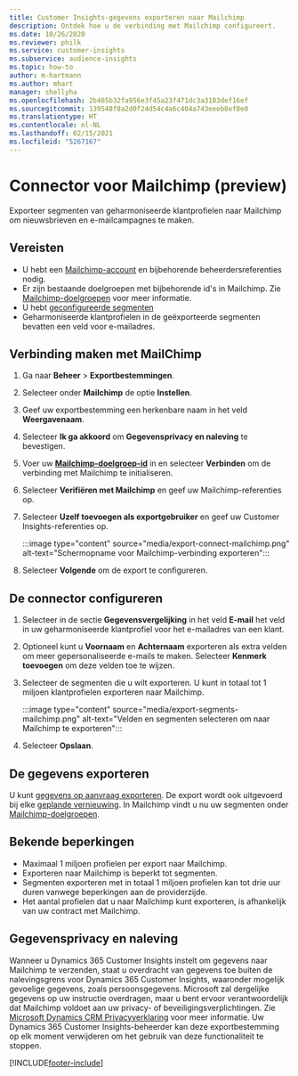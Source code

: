 ```yaml
---
title: Customer Insights-gegevens exporteren naar Mailchimp
description: Ontdek hoe u de verbinding met Mailchimp configureert.
ms.date: 10/26/2020
ms.reviewer: philk
ms.service: customer-insights
ms.subservice: audience-insights
ms.topic: how-to
author: m-hartmann
ms.author: mhart
manager: shellyha
ms.openlocfilehash: 2b465b32fa956e3f45a23f471dc3a3183def16ef
ms.sourcegitcommit: 139548f8a2d0f24d54c4a6c404a743eeeb8ef8e0
ms.translationtype: HT
ms.contentlocale: nl-NL
ms.lasthandoff: 02/15/2021
ms.locfileid: "5267167"
---
```

# <a name="connector-for-mailchimp-preview"></a>Connector voor Mailchimp (preview)

Exporteer segmenten van geharmoniseerde klantprofielen naar Mailchimp om nieuwsbrieven en e-mailcampagnes te maken.

## <a name="prerequisites"></a>Vereisten

-   U hebt een [Mailchimp-account](https://mailchimp.com/) en bijbehorende beheerdersreferenties nodig.
-   Er zijn bestaande doelgroepen met bijbehorende id's in Mailchimp. Zie [Mailchimp-doelgroepen](https://mailchimp.com/help/create-audience/) voor meer informatie.
-   U hebt [geconfigureerde segmenten](segments.md)
-   Geharmoniseerde klantprofielen in de geëxporteerde segmenten bevatten een veld voor e-mailadres.

## <a name="connect-to-mailchimp"></a>Verbinding maken met MailChimp

1. Ga naar **Beheer** > **Exportbestemmingen**.

1. Selecteer onder **Mailchimp** de optie **Instellen**.

1. Geef uw exportbestemming een herkenbare naam in het veld **Weergavenaam**.

1. Selecteer **Ik ga akkoord** om **Gegevensprivacy en naleving** te bevestigen.

1. Voer uw **[Mailchimp-doelgroep-id](https://mailchimp.com/help/find-audience-id/)** in en selecteer **Verbinden** om de verbinding met Mailchimp te initialiseren.

1. Selecteer **Verifiëren met Mailchimp** en geef uw Mailchimp-referenties op.

1. Selecteer **Uzelf toevoegen als exportgebruiker** en geef uw Customer Insights-referenties op.

   :::image type="content" source="media/export-connect-mailchimp.png" alt-text="Schermopname voor Mailchimp-verbinding exporteren":::

1. Selecteer **Volgende** om de export te configureren.

## <a name="configure-the-connector"></a>De connector configureren

1. Selecteer in de sectie **Gegevensvergelijking** in het veld **E-mail** het veld in uw geharmoniseerde klantprofiel voor het e-mailadres van een klant. 

1. Optioneel kunt u **Voornaam** en **Achternaam** exporteren als extra velden om meer gepersonaliseerde e-mails te maken. Selecteer **Kenmerk toevoegen** om deze velden toe te wijzen.

1. Selecteer de segmenten die u wilt exporteren. U kunt in totaal tot 1 miljoen klantprofielen exporteren naar Mailchimp.

   :::image type="content" source="media/export-segments-mailchimp.png" alt-text="Velden en segmenten selecteren om naar Mailchimp te exporteren":::

1. Selecteer **Opslaan**.

## <a name="export-the-data"></a>De gegevens exporteren

U kunt [gegevens op aanvraag exporteren](export-destinations.md). De export wordt ook uitgevoerd bij elke [geplande vernieuwing](system.md#schedule-tab). In Mailchimp vindt u nu uw segmenten onder [Mailchimp-doelgroepen](https://mailchimp.com/help/create-audience/).

## <a name="known-limitations"></a>Bekende beperkingen

- Maximaal 1 miljoen profielen per export naar Mailchimp.
- Exporteren naar Mailchimp is beperkt tot segmenten.
- Segmenten exporteren met in totaal 1 miljoen profielen kan tot drie uur duren vanwege beperkingen aan de providerzijde. 
- Het aantal profielen dat u naar Mailchimp kunt exporteren, is afhankelijk van uw contract met Mailchimp.

## <a name="data-privacy-and-compliance"></a>Gegevensprivacy en naleving

Wanneer u Dynamics 365 Customer Insights instelt om gegevens naar Mailchimp te verzenden, staat u overdracht van gegevens toe buiten de nalevingsgrens voor Dynamics 365 Customer Insights, waaronder mogelijk gevoelige gegevens, zoals persoonsgegevens. Microsoft zal dergelijke gegevens op uw instructie overdragen, maar u bent ervoor verantwoordelijk dat Mailchimp voldoet aan uw privacy- of beveiligingsverplichtingen. Zie [Microsoft Dynamics CRM Privacyverklaring](https://go.microsoft.com/fwlink/?linkid=396732) voor meer informatie.
Uw Dynamics 365 Customer Insights-beheerder kan deze exportbestemming op elk moment verwijderen om het gebruik van deze functionaliteit te stoppen.


[!INCLUDE[footer-include](../includes/footer-banner.md)]